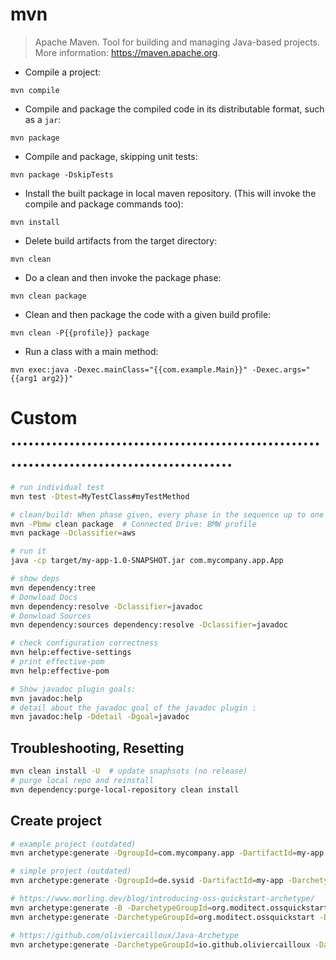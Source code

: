 # mvn

> Apache Maven.
> Tool for building and managing Java-based projects.
> More information: <https://maven.apache.org>.

- Compile a project:

`mvn compile`

- Compile and package the compiled code in its distributable format, such as a `jar`:

`mvn package`

- Compile and package, skipping unit tests:

`mvn package -DskipTests`

- Install the built package in local maven repository. (This will invoke the compile and package commands too):

`mvn install`

- Delete build artifacts from the target directory:

`mvn clean`

- Do a clean and then invoke the package phase:

`mvn clean package`

- Clean and then package the code with a given build profile:

`mvn clean -P{{profile}} package`

- Run a class with a main method:

`mvn exec:java -Dexec.mainClass="{{com.example.Main}}" -Dexec.args="{{arg1 arg2}}"`



# Custom ...........................................................................................
```bash
# run individual test
mvn test -Dtest=MyTestClass#myTestMethod

# clean/build: When phase given, every phase in the sequence up to one is processed
mvn -Pbmw clean package  # Connected Drive: BMW profile
mvn package -Dclassifier=aws

# run it
java -cp target/my-app-1.0-SNAPSHOT.jar com.mycompany.app.App

# show deps
mvn dependency:tree
# Donwload Docs
mvn dependency:resolve -Dclassifier=javadoc
# Donwload Sources
mvn dependency:sources dependency:resolve -Dclassifier=javadoc

# check configuration correctness
mvn help:effective-settings
# print effective-pom
mvn help:effective-pom

# Show javadoc plugin goals:
mvn javadoc:help
# detail about the javadoc goal of the javadoc plugin :
mvn javadoc:help -Ddetail -Dgoal=javadoc
```

## Troubleshooting, Resetting
```bash
mvn clean install -U  # update snaphsots (no release)
# purge local repo and reinstall
mvn dependency:purge-local-repository clean install
```

## Create project
```bash
# example project (outdated)
mvn archetype:generate -DgroupId=com.mycompany.app -DartifactId=my-app -DarchetypeArtifactId=maven-archetype-quickstart -DarchetypeVersion=1.4 -DinteractiveMode=false

# simple project (outdated)
mvn archetype:generate -DgroupId=de.sysid -DartifactId=my-app -DarchetypeArtifactId=maven-archetype-simple

# https://www.morling.dev/blog/introducing-oss-quickstart-archetype/
mvn archetype:generate -B -DarchetypeGroupId=org.moditect.ossquickstart -DarchetypeArtifactId=oss-quickstart-simple-archetype -DarchetypeVersion=1.0.0.Alpha1 -DgroupId=de.sysid.demos -DartifactId=app -Dversion=1.0.0-SNAPSHOT -DmoduleName=None
mvn archetype:generate -DarchetypeGroupId=org.moditect.ossquickstart -DarchetypeArtifactId=oss-quickstart-simple-archetype -DarchetypeVersion=1.0.0.Alpha1

# https://github.com/oliviercailloux/Java-Archetype
mvn archetype:generate -DarchetypeGroupId=io.github.oliviercailloux -DarchetypeArtifactId=java-archetype

```
